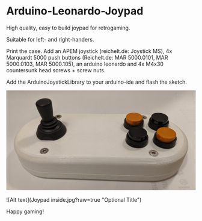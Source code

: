 # Arduino-Leonardo-Joypad
High quality, easy to build joypad for retrogaming.

Suitable for left- and right-handers.

Print the case.
Add an APEM joystick (reichelt.de: Joystick MS),
4x Marquardt 5000 push buttons (Reichelt.de: MAR 5000.0101, MAR 5000.0103, MAR 5000.105),
an arduino leonardo and
4x M4x30 countersunk head screws + screw nuts.

Add the ArduinoJoystickLibrary to your arduino-ide and flash the sketch.

![Alt text](Joypad.jpg?raw=true "Optional Title")

![Alt text](Joypad inside.jpg?raw=true "Optional Title")

Happy gaming!
